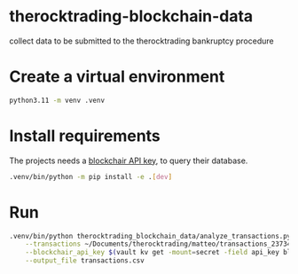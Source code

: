 # therocktrading-blockchain-data
collect data to be submitted to the therocktrading bankruptcy procedure

# Create a virtual environment
```bash
python3.11 -m venv .venv
```

# Install requirements
The projects needs a [blockchair API key](https://blockchair.com/api), to query their database.

```bash
.venv/bin/python -m pip install -e .[dev]
```

# Run 

```bash
.venv/bin/python therocktrading_blockchain_data/analyze_transactions.py \
    --transactions ~/Documents/therocktrading/matteo/transactions_23734_11130830.csv \
    --blockchair_api_key $(vault kv get -mount=secret -field api_key blockchair) \
    --output_file transactions.csv
```
